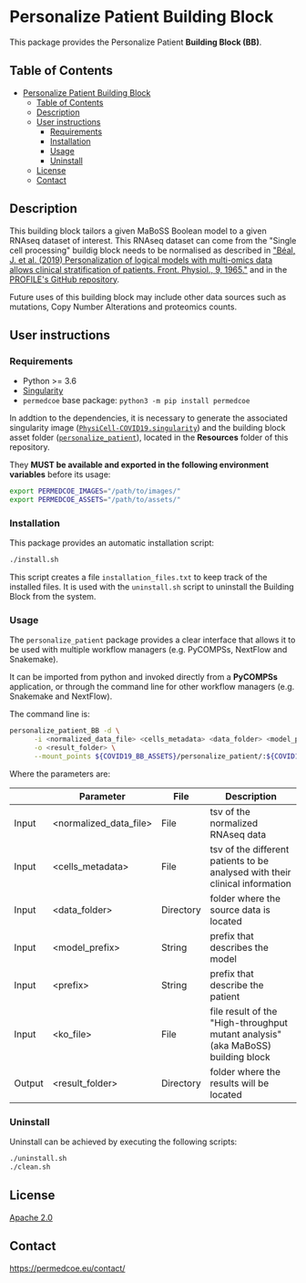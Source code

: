 # Personalize Patient Building Block

This package provides the Personalize Patient **Building Block (BB)**.

## Table of Contents

- [Personalize Patient Building Block](#personalize-patient-building-block)
  - [Table of Contents](#table-of-contents)
  - [Description](#description)
  - [User instructions](#user-instructions)
    - [Requirements](#requirements)
    - [Installation](#installation)
    - [Usage](#usage)
    - [Uninstall](#uninstall)
  - [License](#license)
  - [Contact](#contact)

## Description

This building block tailors a given MaBoSS Boolean model to a given RNAseq dataset of interest.
This RNAseq dataset can come from the "Single cell processing" buildig block  needs to be normalised as described in ["Béal, J. et al. (2019) Personalization of logical models with multi-omics data allows clinical stratification of patients. Front. Physiol., 9, 1965."](https://www.frontiersin.org/articles/10.3389/fphys.2018.01965/full?field=&journalName=Frontiers_in_Physiology&id=369984) and in the [PROFILE's GitHub repository](https://github.com/sysbio-curie/PROFILE).

Future uses of this building block may include other data sources such as mutations, Copy Number Alterations and proteomics counts.

## User instructions

### Requirements

- Python >= 3.6
- [Singularity](https://singularity.lbl.gov/docs-installation)
- `permedcoe` base package: `python3 -m pip install permedcoe`

In addtion to the dependencies, it is necessary to generate the associated
singularity image ([`PhysiCell-COVID19.singularity`](../Resources/images/PhysiCell-COVID19.singularity))
and the building block asset folder ([`personalize_patient`](../Resources/assets/personalize_patient)),
located in the **Resources** folder of this repository.

They **MUST be available and exported in the following environment variables**
before its usage:

```bash
export PERMEDCOE_IMAGES="/path/to/images/"
export PERMEDCOE_ASSETS="/path/to/assets/"
```

### Installation

This package provides an automatic installation script:

```bash
./install.sh
```

This script creates a file `installation_files.txt` to keep track of the
installed files.
It is used with the `uninstall.sh` script to uninstall the Building Block
from the system.

### Usage

The `personalize_patient` package provides a clear interface that allows
it to be used with multiple workflow managers (e.g. PyCOMPSs, NextFlow and
Snakemake).

It can be imported from python and invoked directly from a **PyCOMPSs**
application, or through the command line for other workflow managers
(e.g. Snakemake and NextFlow).

The command line is:

```bash
personalize_patient_BB -d \
      -i <normalized_data_file> <cells_metadata> <data_folder> <model_prefix> <prefix> <ko_file> \
      -o <result_folder> \
      --mount_points ${COVID19_BB_ASSETS}/personalize_patient/:${COVID19_BB_ASSETS}/personalize_patient/,<data_folder>:<data_folder>
```

Where the parameters are:

|        | Parameter               | File      | Description                                             |
|--------|-------------------------|-----------|---------------------------------------------------------|
| Input  | \<normalized_data_file> | File      | tsv of the normalized RNAseq data |
| Input  | \<cells_metadata>       | File      | tsv of the different patients to be analysed with their clinical information|
| Input  | \<data_folder>          | Directory | folder where the source data is located |
| Input  | \<model_prefix>         | String    | prefix that describes the model |
| Input  | \<prefix>               | String    | prefix that describe the patient |
| Input  | \<ko_file>              | File      | file result of the "High-throughput mutant analysis" (aka MaBoSS) building block |
| Output | \<result_folder>        | Directory | folder where the results will be located |

### Uninstall

Uninstall can be achieved by executing the following scripts:

```bash
./uninstall.sh
./clean.sh
```

## License

[Apache 2.0](https://www.apache.org/licenses/LICENSE-2.0)

## Contact

<https://permedcoe.eu/contact/>
